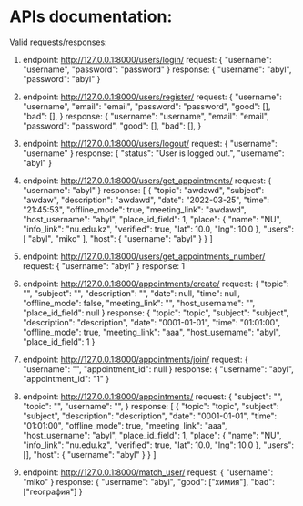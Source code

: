 # APIs documentation:

Valid requests/responses:

1. endpoint: http://127.0.0.1:8000/users/login/
request:
{
    "username": "username",
    "password": "password"
}
response:
{
    "username": "abyl",
    "password": "abyl"
}

2. endpoint: http://127.0.0.1:8000/users/register/
request:
{
    "username": "username",
    "email": "email",
    "password": "password",
    "good": [],
    "bad": [],
}
response:
{
    "username": "username",
    "email": "email",
    "password": "password",
    "good": [],
    "bad": [],
}

3. endpoint: http://127.0.0.1:8000/users/logout/
request:
{
    "username": "username"
}
response:
{
    "status": "User is logged out.",
    "username": "abyl"
}

4. endpoint: http://127.0.0.1:8000/users/get_appointments/
request:
{
    "username": "abyl"
}
response:
[
    {
        "topic": "awdawd",
        "subject": "awdaw",
        "description": "awdawd",
        "date": "2022-03-25",
        "time": "21:45:53",
        "offline_mode": true,
        "meeting_link": "awdawd",
        "host_username": "abyl",
        "place_id_field": 1,
        "place": {
            "name": "NU",
            "info_link": "nu.edu.kz",
            "verified": true,
            "lat": 10.0,
            "lng": 10.0
        },
        "users": [
            "abyl",
            "miko"
        ],
        "host": {
            "username": "abyl"
        }
    }
]

5. endpoint: http://127.0.0.1:8000/users/get_appointments_number/
request:
{
    "username": "abyl"
}
response:
1

6. endpoint: http://127.0.0.1:8000/appointments/create/
request:
{
    "topic": "",
    "subject": "",
    "description": "",
    "date": null,
    "time": null,
    "offline_mode": false,
    "meeting_link": "",
    "host_username": "",
    "place_id_field": null
}
response:
{
    "topic": "topic",
    "subject": "subject",
    "description": "description",
    "date": "0001-01-01",
    "time": "01:01:00",
    "offline_mode": true,
    "meeting_link": "aaa",
    "host_username": "abyl",
    "place_id_field": 1
}

7. endpoint: http://127.0.0.1:8000/appointments/join/
request:
{
    "username": "",
    "appointment_id": null
}
response:
{
    "username": "abyl",
    "appointment_id": "1"
}

8. endpoint: http://127.0.0.1:8000/appointments/
request:
{
    "subject": "",
    "topic": "",
    "username": "",
}
response:
[
    {
        "topic": "topic",
        "subject": "subject",
        "description": "description",
        "date": "0001-01-01",
        "time": "01:01:00",
        "offline_mode": true,
        "meeting_link": "aaa",
        "host_username": "abyl",
        "place_id_field": 1,
        "place": {
            "name": "NU",
            "info_link": "nu.edu.kz",
            "verified": true,
            "lat": 10.0,
            "lng": 10.0
        },
        "users": [],
        "host": {
            "username": "abyl"
        }
    }
]

9. endpoint: http://127.0.0.1:8000/match_user/
request:
{
    "username": "miko"
}
response:
{
    "username": "abyl",
    "good": ["химия"],
    "bad": ["география"]
}
